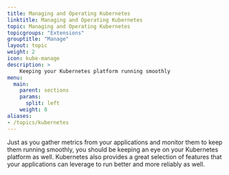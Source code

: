 ```yaml
---
title: Managing and Operating Kubernetes
linktitle: Managing and Operating Kubernetes
topic: Managing and Operating Kubernetes
topicgroups: "Extensions"
grouptitle: "Manage"
layout: topic
weight: 2
icon: kube-manage
description: >
    Keeping your Kubernetes platform running smoothly
menu:
  main:
    parent: sections
    params:
      split: left
    weight: 8
aliases:
- /topics/kubernetes
---
```


Just as you gather metrics from your applications and monitor them to keep them running smoothly, you should be keeping an eye on your Kubernetes platform as well. Kubernetes also provides a great selection of features that your applications can leverage to run better and more reliably as well.